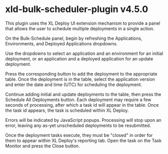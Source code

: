 # xld-bulk-scheduler-plugin v4.5.0

This plugin uses the XL Deploy UI extension mechanism to provide a panel that allows the user to schedule multiple deployments in a single action.

On the Bulk-Schedule panel, begin by refreshing the Applications, Environments, and Deployed Applications dropdowns.

Use the dropdowns to select an application and an environment for an initial deployment, or an application and a deployed application for an update deployment.

Press the corresponding button to add the deployment to the appropriate table.  Once the deployment is in the table, select the application version and enter the date and time (UTC) for scheduling the deployment.

Continue adding initial and update deployments to the table, then press the Schedule All Deployments button. Each deployment may require a few seconds of processing, after which a task id will appear in the table.  Once the task id appears, the task is scheduled within XL Deploy.

Errors will be indicated by JavaScript popups.  Processing will stop upon an error, leaving any as-yet unscheduled deployments to be resubmitted.

Once the deployment tasks execute, they must be "closed" in order for them to appear within XL Deploy's reporting tab.  Open the task on the Task Monitor and press the Close button.
